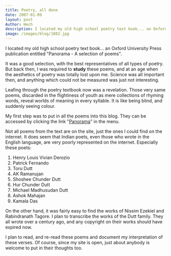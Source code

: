 ```yaml
---
title: Poetry, all done
date: 2007-01-09
layout: post
Author: Hech
description: I located my old high school poetry text book... an Oxford University Press publication entitled &quot;Panorama - A selection of poems&quot;.
image: /images/blog/1882.jpg
---
```


I located my old high school poetry text book... an Oxford University Press publication entitled &quot;Panorama - A selection of poems&quot;.

It was a good selection, with the best representatives of all types of poetry. But back then, I was required to <strong>study</strong> these poems, and at an age when the aesthetics of poetry was totally lost upon me. Science was all important then, and anything which could not be measured was just not interesting.

Leafing through the poetry textbook now was a revelation. Those very same poems, discarded in the flightiness of youth as mere collections of rhyming words, reveal worlds of meaning in every syllable. It is like being blind, and suddenly seeing colour.

My first step was to put in all the poems into this blog. They can be accessed by clicking the link &quot;<a href="/panorama">Panorama</a>&quot; in the menu.

Not all poems from the text are on the site, just the ones I could find on the internet. It does seem that Indian poets, even those who wrote in the English language, are very poorly represented on the internet. Especially these poets:

<ol>
    <li>Henry Louis Vivian Derozio</li>
    <li>Patrick Fernando  
    </li>
    <li>Toru Dutt</li>
    <li>AK Ramanujan</li>
    <li>Shoshee Chunder Dutt</li>
    <li>Hur Chunder Dutt</li>
    <li>Michael Madhusudan Dutt  
    </li>
    <li>Ashok Mahajan</li>
    <li>Kamala Das</li>
</ol>
On the other hand, it was fairly easy to find the works of Nissim Ezekiel and Rabindranath Tagore. I plan to transcribe the works of the Dutt family. They all wrote over a century ago, and any copyright on their works should have expired now.  

I plan to read, and re-read these poems and document my interpretation of these verses. Of course, since my site is open, just about anybody is welcome to put in their thoughts too.  
